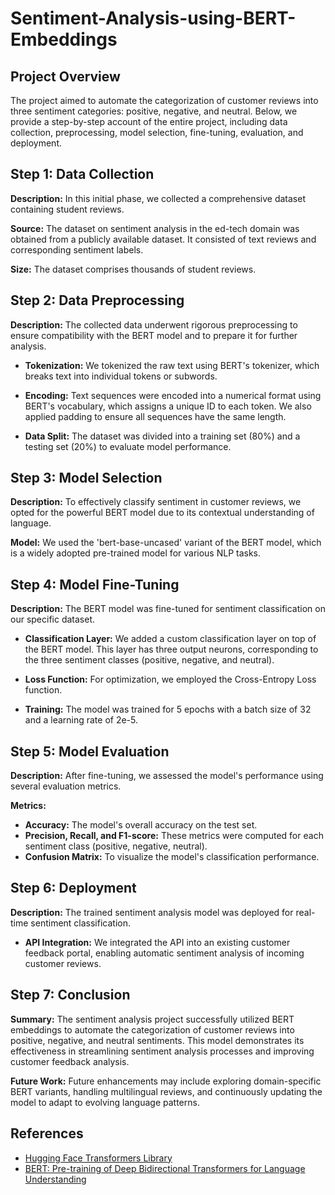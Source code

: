 # Sentiment-Analysis-using-BERT-Embeddings

## Project Overview

The project aimed to automate the categorization of customer reviews into three sentiment categories: positive, negative, and neutral. Below, we provide a step-by-step account of the entire project, including data collection, preprocessing, model selection, fine-tuning, evaluation, and deployment.

## Step 1: Data Collection

**Description:** In this initial phase, we collected a comprehensive dataset containing student reviews.

**Source:** The dataset on sentiment analysis in the ed-tech domain was obtained from a publicly available dataset. It consisted of text reviews and corresponding sentiment labels.

**Size:** The dataset comprises thousands of student reviews.

## Step 2: Data Preprocessing

**Description:** The collected data underwent rigorous preprocessing to ensure compatibility with the BERT model and to prepare it for further analysis.

- **Tokenization:** We tokenized the raw text using BERT's tokenizer, which breaks text into individual tokens or subwords.

- **Encoding:** Text sequences were encoded into a numerical format using BERT's vocabulary, which assigns a unique ID to each token. We also applied padding to ensure all sequences have the same length.

- **Data Split:** The dataset was divided into a training set (80%) and a testing set (20%) to evaluate model performance.

## Step 3: Model Selection

**Description:** To effectively classify sentiment in customer reviews, we opted for the powerful BERT model due to its contextual understanding of language.

**Model:** We used the 'bert-base-uncased' variant of the BERT model, which is a widely adopted pre-trained model for various NLP tasks.

## Step 4: Model Fine-Tuning

**Description:** The BERT model was fine-tuned for sentiment classification on our specific dataset.

- **Classification Layer:** We added a custom classification layer on top of the BERT model. This layer has three output neurons, corresponding to the three sentiment classes (positive, negative, and neutral).

- **Loss Function:** For optimization, we employed the Cross-Entropy Loss function.

- **Training:** The model was trained for 5 epochs with a batch size of 32 and a learning rate of 2e-5.

## Step 5: Model Evaluation

**Description:** After fine-tuning, we assessed the model's performance using several evaluation metrics.

**Metrics:**
- **Accuracy:** The model's overall accuracy on the test set.
- **Precision, Recall, and F1-score:** These metrics were computed for each sentiment class (positive, negative, neutral).
- **Confusion Matrix:** To visualize the model's classification performance.

## Step 6: Deployment

**Description:** The trained sentiment analysis model was deployed for real-time sentiment classification.

- **API Integration:** We integrated the API into an existing customer feedback portal, enabling automatic sentiment analysis of incoming customer reviews.

## Step 7: Conclusion

**Summary:** The sentiment analysis project successfully utilized BERT embeddings to automate the categorization of customer reviews into positive, negative, and neutral sentiments. This model demonstrates its effectiveness in streamlining sentiment analysis processes and improving customer feedback analysis.

**Future Work:** Future enhancements may include exploring domain-specific BERT variants, handling multilingual reviews, and continuously updating the model to adapt to evolving language patterns.

## References

- [Hugging Face Transformers Library](https://huggingface.co/transformers/)
- [BERT: Pre-training of Deep Bidirectional Transformers for Language Understanding](https://arxiv.org/abs/1810.04805)
